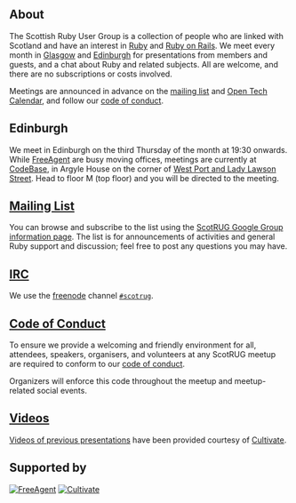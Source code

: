 ## About

The Scottish Ruby User Group is a collection of people who are linked
with Scotland and have an interest in [Ruby][] and [Ruby on Rails][].
We meet every month in [Glasgow](#glasgow) and [Edinburgh](#edinburgh)
for presentations from members and guests, and a chat about Ruby and
related subjects.  All are welcome, and there are no subscriptions or
costs involved.

Meetings are announced in advance on the [mailing list][] and
[Open Tech Calendar][], and follow our [code of conduct].

[Ruby]: https://www.ruby-lang.org/en/
[Ruby on Rails]: http://rubyonrails.org/


## Edinburgh

We meet in Edinburgh on the third Thursday of the month at 19:30
onwards.  While [FreeAgent][] are busy moving offices, meetings are
currently at [CodeBase][], in Argyle House on the corner of
[West Port and Lady Lawson Street][].  Head to floor M (top floor) and
you will be directed to the meeting.

[Open Tech Calendar]: https://opentechcalendar.co.uk/group/27-scotrug
[CodeBase]: http://www.thisiscodebase.com/
[West Port and Lady Lawson Street]: https://goo.gl/maps/ZuPgH "Map"


## [Mailing List][]

You can browse and subscribe to the list using the
[ScotRUG Google Group information page][mailing list].  The list is
for announcements of activities and general Ruby support and
discussion; feel free to post any questions you may have.

[mailing list]: https://groups.google.com/forum/#!forum/scotrug


## [IRC][]

We use the [freenode][] channel [`#scotrug`][IRC].

[freenode]: https://www.freenode.net/
[IRC]: https://kiwiirc.com/client/irc.freenode.net/scotrug


## [Code of Conduct][]

To ensure we provide a welcoming and friendly environment for all,
attendees, speakers, organisers, and volunteers at any ScotRUG meetup
are required to conform to our [code of conduct][].

Organizers will enforce this code throughout the meetup and
meetup-related social events.

[code of conduct]: /code_of_conduct.html


## [Videos][]

[Videos of previous presentations][videos] have been provided courtesy
of [Cultivate][].

[videos]: http://vimeo.com/edgecaseuk/videos


## Supported by

[![FreeAgent](/images/freeagent-logo.png)][FreeAgent]
[![Cultivate](/images/cultivate.png)][Cultivate]

[FreeAgent]: http://www.freeagent.com/
[Cultivate]: http://www.cultivatehq.com/
